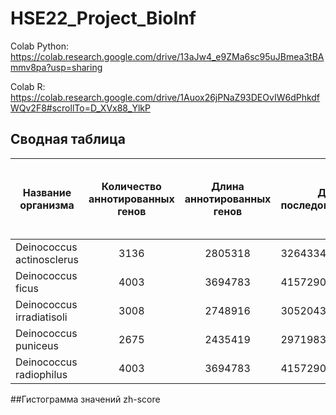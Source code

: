 # HSE22_Project_BioInf

Colab Python:
https://colab.research.google.com/drive/13aJw4_e9ZMa6sc95uJBmea3tBAmmv8pa?usp=sharing

Colab R:
https://colab.research.google.com/drive/1Auox26jPNaZ93DEOvIW6dPhkdfWQv2F8#scrollTo=D_XVx88_YlkP

## Сводная таблица

| Название организма| Количество аннотированных генов | Длина аннотированных генов| Длина последовательности | Процент покрытия | Количество участков с ZH-Score > 500 | Общая длина участков с ZH-Score > 500 |
| ----------------- |:------------------------------:| :----------:| -------------------------------|:----------------:| :------------------------------------:|:---------------------------------------:|
| Deinococcus actinosclerus | 3136 | 2805318 | 3264334 | 85.94 | 43410 | 42493 |
| Deinococcus ficus | 4003 | 3694783 | 4157290 | 88.87 | 44590 | 43698 |
| Deinococcus irradiatisoli | 3008 | 2748916 | 3052043 | 90.07 | 50389 | 48643 |
| Deinococcus puniceus | 2675 | 2435419 | 2971983 | 81.95 | 49301 | 49322 |
| Deinococcus radiophilus | 4003 | 3694783 | 4157290 | 88.87 | 42344 | 42100 |

##Гистограмма значений zh-score

